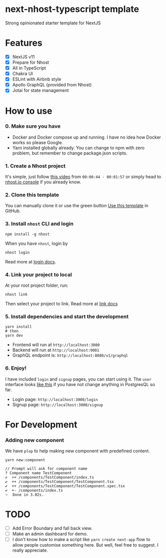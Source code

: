 # next-nhost-typescript template

Strong opinionated starter template for NextJS

# Features
- [x] NextJS v11
- [x] Prepare for Nhost
- [x] All in TypeScript
- [x] Chakra UI
- [x] ESLint with Airbnb style
- [x] Apollo GraphQL (provided from Nhost)
- [x] Jotai for state management

# How to use

### 0. Make sure you have
- Docker and Docker compose up and running. I have no idea how Docker works so please Google.
- Yarn installed globally already. You can change to npm with zero problem, but remember to change package.json scripts.

### 1. Create a Nhost project
It's simple, just follow [this video](https://www.youtube.com/watch?v=v3I5_2t1cco) from `00:00:44 - 00:01:57` or simply head to [nhost.io console](https://console.nhost.io/) if you already know.

### 2. Clone this template
You can manually clone it or use the green button [Use this template](https://github.com/sangdth/next-nhost-typescript/generate) in GitHub.

### 3. Install `nhost` CLI and login
```
npm install -g nhost
```

When you have `nhost`, login by
```
nhost login
```
Read more at [login docs](https://docs.nhost.io/cli/login).

### 4. Link your project to local
At your root project folder, run:
```
nhost link
```
Then select your project to link. Read more at [link docs](https://docs.nhost.io/cli/link)

### 5. Install dependencies and start the development
```
yarn install
# then
yarn dev
```
- Frontend will run at `http://localhost:3000`
- Backend will run at `http://localhost:9001`
- GraphQL endpoint is: `http://localhost:8080/v1/graphql`

### 6. Enjoy!
I have included `login` and `signup` pages, you can start using it. The `user` interface looks [like this](https://github.com/sangdth/next-nhost-typescript/blob/f0d4c61e99cb4d58ff494ca18fffb3bc7cab09e1/lib/types.ts#L83) if you have not change anything in PostgresQL so far.
- Login page: `http://localhost:3000/login`
- Signup page: `http://localhost:3000/signup`

# For Development
### Adding new component
We have `plop` to help making new component with predefined content.
```
yarn new:component

// Prompt will ask for component name
? Component name TestComponent
✔  ++ /components/TestComponent/index.ts
✔  ++ /components/TestComponent/TestComponent.tsx
✔  ++ /components/TestComponent/TestComponent.spec.tsx
✔  +- /components/index.ts
✨  Done in 3.02s.
```

# TODO
- [ ] Add Error Boundary and fall back view.
- [ ] Make an admin dashboard for demo.
- [ ] I don't know how to make a script like `yarn create next-app` flow to allow people customise something here. But well, feel free to suggest. I really appreciate.
